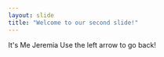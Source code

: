 ```yaml
---
layout: slide
title: "Welcome to our second slide!"
---
```

It's Me Jeremia
Use the left arrow to go back!
